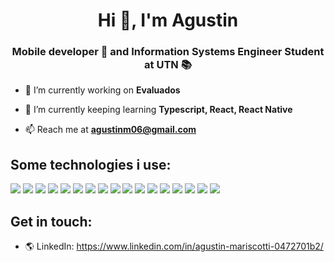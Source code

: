 <h1 align="center">Hi 👋, I'm Agustin</h1>
<h3 align="center">Mobile developer 📱 and Information Systems Engineer Student at UTN 📚</h3>

- 🔭 I’m currently working on **Evaluados**

- 🌱 I’m currently keeping learning **Typescript, React, React Native**

- 📫 Reach me at **agustinm06@gmail.com**

<h2>Some technologies i use:</h2>

<a><img src="https://img.shields.io/badge/HTML5-E34F26?style=for-the-badge&logo=html5&logoColor=white"/></a>
<a><img src="https://img.shields.io/badge/CSS3-1572B6?style=for-the-badge&logo=css3&logoColor=white"/></a>
<a><img src="https://img.shields.io/badge/JavaScript-323330?style=for-the-badge&logo=javascript&logoColor=F7DF1E"/></a>
<a><img src="https://img.shields.io/badge/TypeScript-007ACC?style=for-the-badge&logo=typescript&logoColor=white"/></a>
<a><img src="https://img.shields.io/badge/React-20232A?style=for-the-badge&logo=react&logoColor=61DAFB"/></a>
<a><img src="https://img.shields.io/badge/React_Native-20232A?style=for-the-badge&logo=react&logoColor=61DAFB"/></a>
<a><img src="https://img.shields.io/badge/styled--components-DB7093?style=for-the-badge&logo=styled-components&logoColor=white"/></a>
<a><img src="https://img.shields.io/badge/Redux-593D88?style=for-the-badge&logo=redux&logoColor=white"/></a>
<a><img src="https://img.shields.io/badge/Redux%20saga-86D46B?style=for-the-badge&logo=redux%20saga&logoColor=999999"/></a>
<a><img src="https://img.shields.io/badge/Node.js-339933?style=for-the-badge&logo=nodedotjs&logoColor=white"/></a>
<a><img src="https://img.shields.io/badge/C%23-239120?style=for-the-badge&logo=c-sharp&logoColor=white"/></a>
<a><img src="https://img.shields.io/badge/firebase-ffca28?style=for-the-badge&logo=firebase&logoColor=black"/></a>
<a><img src="https://img.shields.io/badge/Insomnia-5849be?style=for-the-badge&logo=Insomnia&logoColor=white"/></a>
<a><img src="https://img.shields.io/badge/Jest-C21325?style=for-the-badge&logo=jest&logoColor=white"/></a>
<a><img src="https://img.shields.io/badge/MariaDB-003545?style=for-the-badge&logo=mariadb&logoColor=white"/></a>
<a><img src="https://img.shields.io/badge/PostgreSQL-316192?style=for-the-badge&logo=postgresql&logoColor=white"/></a>
<a><img src="https://img.shields.io/badge/Realm-39477F?style=for-the-badge&logo=realm&logoColor=white"/></a>


<h2>Get in touch:</h2>

- 🌎 LinkedIn: <a href="https://www.linkedin.com/in/agustin-mariscotti-0472701b2/">https://www.linkedin.com/in/agustin-mariscotti-0472701b2/</a>


